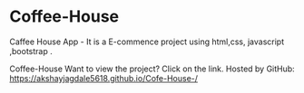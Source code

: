 # Coffee-House
Caffee House App - It is a E-commence project  using html,css, javascript ,bootstrap .

Coffee-House
Want to view the project? Click on the link. Hosted by GitHub: https://akshayjagdale5618.github.io/Cofe-House-/
